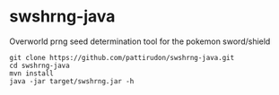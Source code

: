 # swshrng-java

Overworld prng seed determination tool for the pokemon sword/shield

```
git clone https://github.com/pattirudon/swshrng-java.git
cd swshrng-java
mvn install
java -jar target/swshrng.jar -h
```